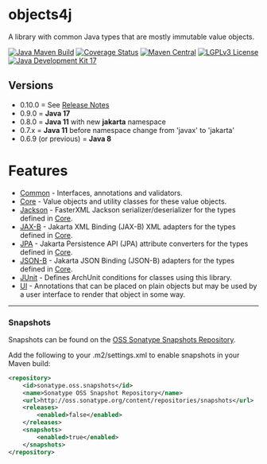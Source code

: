 # objects4j
A library with common Java types that are mostly immutable value objects.

[![Java Maven Build](https://github.com/fuinorg/objects4j/actions/workflows/maven.yml/badge.svg)](https://github.com/fuinorg/objects4j/actions/workflows/maven.yml)
[![Coverage Status](https://sonarcloud.io/api/project_badges/measure?project=org.fuin%3Aobjects4j&metric=coverage)](https://sonarcloud.io/dashboard?id=org.fuin%3Aobjects4j)
[![Maven Central](https://maven-badges.herokuapp.com/maven-central/org.fuin/objects4j/badge.svg)](https://maven-badges.herokuapp.com/maven-central/org.fuin/objects4j/)
[![LGPLv3 License](http://img.shields.io/badge/license-LGPLv3-blue.svg)](https://www.gnu.org/licenses/lgpl.html)
[![Java Development Kit 17](https://img.shields.io/badge/JDK-17-green.svg)](https://openjdk.java.net/projects/jdk/17/)

## Versions
- 0.10.0 = See [Release Notes](release-notes.md)
- 0.9.0 = **Java 17**
- 0.8.0 = **Java 11** with new **jakarta** namespace
- 0.7.x = **Java 11** before namespace change from 'javax' to 'jakarta'
- 0.6.9 (or previous) = **Java 8**

# Features
- [Common](common) - Interfaces, annotations and validators.
- [Core](core) - Value objects and utility classes for these value objects.
- [Jackson](jackson) - FasterXML Jackson serializer/deserializer for the types defined in [Core](core).
- [JAX-B](jaxb) - Jakarta XML Binding (JAX-B) XML adapters for the types defined in [Core](core).
- [JPA](jpa) - Jakarta Persistence API (JPA) attribute converters for the types defined in [Core](core).
- [JSON-B](jsonb) - Jakarta JSON Binding (JSON-B) adapters for the types defined in [Core](../core).
- [JUnit](junit) - Defines ArchUnit conditions for classes using this library.
- [UI](ui) - Annotations that can be placed on plain objects but may be used by a user interface to render that object in some way.

* * *

### Snapshots

Snapshots can be found on the [OSS Sonatype Snapshots Repository](https://oss.sonatype.org/index.html#view-repositories;snapshots~browsestorage~/org/fuin "Snapshot Repository"). 

Add the following to your .m2/settings.xml to enable snapshots in your Maven build:

```xml
<repository>
    <id>sonatype.oss.snapshots</id>
    <name>Sonatype OSS Snapshot Repository</name>
    <url>http://oss.sonatype.org/content/repositories/snapshots</url>
    <releases>
        <enabled>false</enabled>
    </releases>
    <snapshots>
        <enabled>true</enabled>
    </snapshots>
</repository>
```
